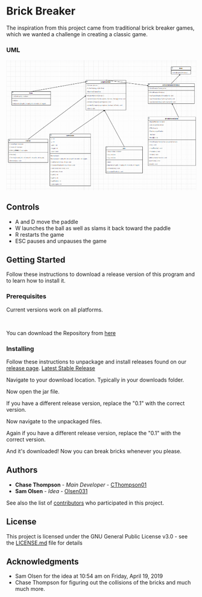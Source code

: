 # Brick Breaker

The inspiration from this project came from traditional brick breaker games, which we wanted a challenge in creating a classic game. 

### UML

![GitHub Logo](UML.PNG)

## Controls
- A and D move the paddle
- W launches the ball as well as slams it back toward the paddle
- R restarts the game
- ESC pauses and unpauses the game

## Getting Started

Follow these instructions to download a release version of this program and to learn how to install it.

### Prerequisites

Current versions work on all platforms.

<br>

You can download the Repository from [here](https://github.com/brick-breaker/brickBreaker/releases)



### Installing

Follow these instructions to unpackage and install releases found on our [release page](https://github.com/brick-breaker/brickBreaker/releases).
[Latest Stable Release](https://github.com/CThompson01/christmas-eve-eve/releases/tag/v0.1.1-alpha)


Navigate to your download location. Typically in your downloads folder.


Now open the jar file. 

If you have a different release version, replace the "0.1" with the correct version.


Now navigate to the unpackaged files.

Again if you have a different release version, replace the "0.1" with the correct version.


And it's downloaded! Now you can break bricks whenever you please.

## Authors

* **Chase Thompson** - *Main Developer* - [CThompson01](https://github.com/CThompson01)
* **Sam Olsen** - *Idea* - [Olsen031](https://github.com/Olsen031)


See also the list of [contributors](????) who participated in this project.

## License

This project is licensed under the GNU General Public License v3.0 - see the [LICENSE.md](LICENSE.md) file for details

## Acknowledgments

* Sam Olsen for the idea at 10:54 am on Friday, April 19, 2019
* Chase Thompson for figuring out the collisions of the bricks and much much more. 


